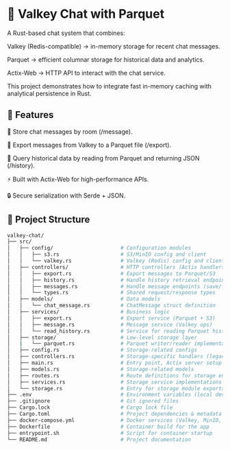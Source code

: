 # 📖 Valkey Chat with Parquet

A Rust-based chat system that combines:

Valkey (Redis-compatible) → in-memory storage for recent chat messages.

Parquet → efficient columnar storage for historical data and analytics.

Actix-Web → HTTP API to interact with the chat service.

This project demonstrates how to integrate fast in-memory caching with analytical persistence in Rust.

## 🚀 Features

📩 Store chat messages by room (/message).

💾 Export messages from Valkey to a Parquet file (/export).

📜 Query historical data by reading from Parquet and returning JSON (/history).

⚡ Built with Actix-Web for high-performance APIs.

🔒 Secure serialization with Serde + JSON.

## 📂 Project Structure
```bash
valkey-chat/
├── src/                   
│   ├── config/                      # Configuration modules
│   │   ├── s3.rs                    # S3/MinIO config and client
│   │   └── valkey.rs                # Valkey (Redis) config and client
│   ├── controllers/                 # HTTP controllers (Actix handlers)
│   │   ├── export.rs                # Export messages to Parquet/S3
│   │   ├── history.rs               # Handle history retrieval endpoints
│   │   ├── messages.rs              # Handle message endpoints (save/fetch)
│   │   └── types.rs                 # Shared request/response types
│   ├── models/                      # Data models
│   │   └── chat_message.rs          # ChatMessage struct definition
│   ├── services/                    # Business logic
│   │   ├── export.rs                # Export service (Parquet + S3)
│   │   ├── message.rs               # Message service (Valkey ops)
│   │   └── read_history.rs          # Service for reading Parquet history
│   ├── storage/                     # Low-level storage layer
│   |   └── parquet.rs               # Parquet writer/reader implementation
│   ├── config.rs                    # Storage-related configs
│   ├── controllers.rs               # Storage-specific handlers (legacy/misc)
│   ├── main.rs                      # Entry point, Actix server setup
│   ├── models.rs                    # Storage-related models
│   ├── routes.rs                    # Route definitions for storage endpoints
│   ├── services.rs                  # Storage service implementations
│   └── storage.rs                   # Entry for storage module exports
├── .env                             # Environment variables (local dev)
├── .gitignore                       # Git ignored files
├── Cargo.lock                       # Cargo lock file
├── Cargo.toml                       # Project dependencies & metadata
├── docker-compose.yml               # Docker services (Valkey, MinIO, App)
├── Dockerfile                       # Container build for the app
├── entrypoint.sh                    # Script for container startup
└── README.md                        # Project documentation


```